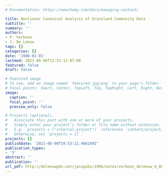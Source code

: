 ```yaml
---
# Documentation: https://wowchemy.com/docs/managing-content/

title: Nonlinear Canonical Analysis of Grassland Community Data
subtitle: ''
summary: ''
authors:
- P. Verboon
- J. De Leeuw
tags: []
categories: []
date: '1986-01-01'
lastmod: 2021-06-06T12:53:12-07:00
featured: false
draft: false

# Featured image
# To use, add an image named `featured.jpg/png` to your page's folder.
# Focal points: Smart, Center, TopLeft, Top, TopRight, Left, Right, BottomLeft, Bottom, BottomRight.
image:
  caption: ''
  focal_point: ''
  preview_only: false

# Projects (optional).
#   Associate this post with one or more of your projects.
#   Simply enter your project's folder or file name without extension.
#   E.g. `projects = ["internal-project"]` references `content/project/deep-learning/index.md`.
#   Otherwise, set `projects = []`.
projects: []
publishDate: '2021-06-06T19:53:12.406249Z'
publication_types:
- '3'
abstract: ''
publication: ''
url_pdf: http://deleeuwpdx.net/janspubs/1986/notes/verboon_deleeuw_U_86.pdf
---
```

